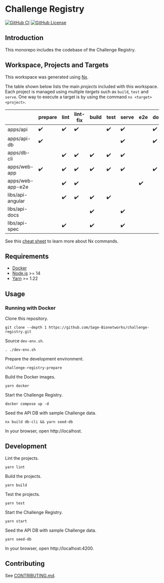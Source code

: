 # Challenge Registry

[![GitHub CI](https://img.shields.io/github/workflow/status/Sage-Bionetworks/challenge-registry/CI.svg?color=007acc&labelColor=555555&logoColor=ffffff&style=for-the-badge&logo=github)](https://github.com/Sage-Bionetworks/challenge-registry/actions)
[![GitHub License](https://img.shields.io/github/license/Sage-Bionetworks/challenge-registry.svg?color=007acc&labelColor=555555&logoColor=ffffff&style=for-the-badge&logo=github)](https://github.com/Sage-Bionetworks/challenge-registry/blob/main/LICENSE)

## Introduction

This monorepo includes the codebase of the Challenge Registry.

## Workspace, Projects and Targets

This workspace was generated using [Nx](https://nx.dev).

The table shown below lists the main *projects* included with this workspace.
Each project is managed using multiple *targets* such as `build`, `test` and
`serve`. One way to execute a target is by using the command `nx <target>
<project>`.

|                  | prepare | lint | lint-fix | build | test | serve | e2e | docker |
|------------------|---------|------|----------|-------|------|-------|-----|--------|
| apps/api         | ✔️       | ✔️    | ✔️        |       | ✔️    | ✔️     |     | ✔️      |
| apps/api-db      | ✔️       |      |          |       |      | ✔️     |     | ✔️      |
| apps/db-cli      |         | ✔️    | ✔️        | ✔️     | ✔️    | ✔️     |     |        |
| apps/web-app     | ✔️       | ✔️    | ✔️        | ✔️     | ✔️    | ✔️     |     | ✔️      |
| apps/web-app-e2e |         | ✔️    | ✔️        |       |      |       | ✔️   |        |
| libs/api-angular |         | ✔️    | ✔️        | ✔️     | ✔️    |       |     |        |
| libs/api-docs    |         |      |          | ✔️     |      | ✔️     |     |        |
| libs/api-spec    |         | ✔️    |          | ✔️     |      | ✔️     |     |        |

See this [cheat sheet] to learn more about Nx commands.

## Requirements

- [Docker]
- [Node.js] >= 14
- [Yarn] >= 1.22

## Usage

### Running with Docker

Clone this repository.

    git clone --depth 1 https://github.com/Sage-Bionetworks/challenge-registry.git

Source `dev-env.sh`.

    . ./dev-env.sh

Prepare the development environment.

    challenge-registry-prepare

Build the Docker images.

    yarn docker

Start the Challenge Registry.

    docker compose up -d

Seed the API DB with sample Challenge data.

    nx build db-cli && yarn seed-db

In your browser, open http://localhost.

## Development

Lint the projects.

    yarn lint

Build the projects.

    yarn build

Test the projects.

    yarn test

Start the Challenge Registry.

    yarn start

Seed the API DB with sample Challenge data.

    yarn seed-db

In your browser, open http://localhost:4200.

## Contributing

See [CONTRIBUTING.md](.github/CONTRIBUTING.md).

<!-- Links -->

[cheat sheet]: ./docs/cheat-sheet.md
[Docker]: https://docs.docker.com/get-docker/
[Node.js]: https://nodejs.org/en/
[Yarn]: https://yarnpkg.com/
